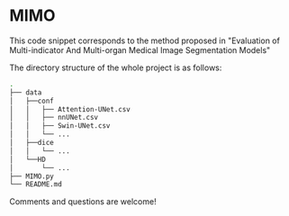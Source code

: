 # MIMO

This code snippet corresponds to the method proposed in "Evaluation of Multi-indicator And Multi-organ Medical Image Segmentation Models"


The directory structure of the whole project is as follows:
```bash
.
├── data
│   ├──conf
│   │   ├── Attention-UNet.csv
│   │   ├── nnUNet.csv
│   │   ├── Swin-UNet.csv
│   │   └── ...
│   ├──dice
│   │   └── ...
│   └──HD
│       └── ...
├── MIMO.py         
└── README.md
```

Comments and questions are welcome! 
